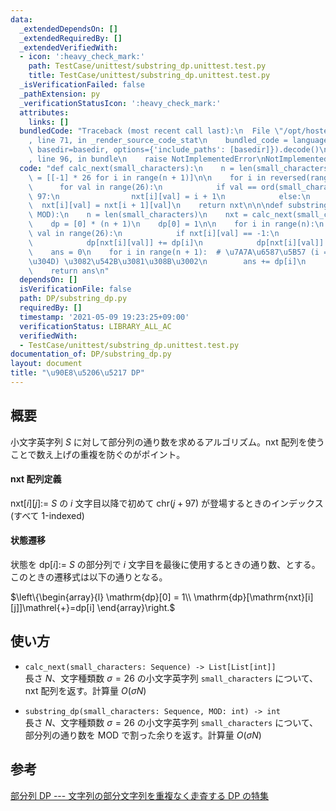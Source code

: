 ```yaml
---
data:
  _extendedDependsOn: []
  _extendedRequiredBy: []
  _extendedVerifiedWith:
  - icon: ':heavy_check_mark:'
    path: TestCase/unittest/substring_dp.unittest.test.py
    title: TestCase/unittest/substring_dp.unittest.test.py
  _isVerificationFailed: false
  _pathExtension: py
  _verificationStatusIcon: ':heavy_check_mark:'
  attributes:
    links: []
  bundledCode: "Traceback (most recent call last):\n  File \"/opt/hostedtoolcache/Python/3.10.4/x64/lib/python3.10/site-packages/onlinejudge_verify/documentation/build.py\"\
    , line 71, in _render_source_code_stat\n    bundled_code = language.bundle(stat.path,\
    \ basedir=basedir, options={'include_paths': [basedir]}).decode()\n  File \"/opt/hostedtoolcache/Python/3.10.4/x64/lib/python3.10/site-packages/onlinejudge_verify/languages/python.py\"\
    , line 96, in bundle\n    raise NotImplementedError\nNotImplementedError\n"
  code: "def calc_next(small_characters):\n    n = len(small_characters)\n    nxt\
    \ = [[-1] * 26 for i in range(n + 1)]\n\n    for i in reversed(range(n)):\n  \
    \      for val in range(26):\n            if val == ord(small_characters[i]) -\
    \ 97:\n                nxt[i][val] = i + 1\n            else:\n              \
    \  nxt[i][val] = nxt[i + 1][val]\n    return nxt\n\n\ndef substring_dp(small_characters,\
    \ MOD):\n    n = len(small_characters)\n    nxt = calc_next(small_characters)\n\
    \    dp = [0] * (n + 1)\n    dp[0] = 1\n\n    for i in range(n):\n        for\
    \ val in range(26):\n            if nxt[i][val] == -1:\n                continue\n\
    \            dp[nxt[i][val]] += dp[i]\n            dp[nxt[i][val]] %= MOD\n\n\
    \    ans = 0\n    for i in range(n + 1):  # \u7A7A\u6587\u5B57 (i = 0 \u306E\u3068\
    \u304D) \u3082\u542B\u3081\u308B\u3002\n        ans += dp[i]\n        ans %= MOD\n\
    \    return ans\n"
  dependsOn: []
  isVerificationFile: false
  path: DP/substring_dp.py
  requiredBy: []
  timestamp: '2021-05-09 19:23:25+09:00'
  verificationStatus: LIBRARY_ALL_AC
  verifiedWith:
  - TestCase/unittest/substring_dp.unittest.test.py
documentation_of: DP/substring_dp.py
layout: document
title: "\u90E8\u5206\u5217 DP"
---
```


## 概要
小文字英字列 $S$ に対して部分列の通り数を求めるアルゴリズム。$\mathrm{nxt}$ 配列を使うことで数え上げの重複を防ぐのがポイント。

#### $\mathrm{nxt}$ 配列定義  
$\mathrm{nxt}[i][j] :=$ $S$ の $i$ 文字目以降で初めて $\mathrm{chr}(j + 97)$ が登場するときのインデックス (すべて $1$-indexed)

#### 状態遷移  
状態を $\mathrm{dp}[i] :=$ $S$ の部分列で $i$ 文字目を最後に使用するときの通り数、とする。このときの遷移式は以下の通りとなる。

$\left\{\begin{array}{l}
\mathrm{dp}[0] = 1\\
\mathrm{dp}[\mathrm{nxt}[i][j]]\mathrel{+}=dp[i]
\end{array}\right.$

## 使い方
- `calc_next(small_characters: Sequence) -> List[List[int]]`  
長さ $N$、文字種類数 $\sigma = 26$ の小文字英字列 `small_characters` について、 $\mathrm{nxt}$ 配列を返す。計算量 $O(\sigma N)$

- `substring_dp(small_characters: Sequence, MOD: int) -> int`  
長さ $N$、文字種類数 $\sigma = 26$ の小文字英字列 `small_characters` について、部分列の通り数を $\mathrm{MOD}$ で割った余りを返す。計算量 $O(\sigma N)$

## 参考
[部分列 DP --- 文字列の部分文字列を重複なく走査する DP の特集](https://qiita.com/drken/items/a207e5ae3ea2cf17f4bd)
